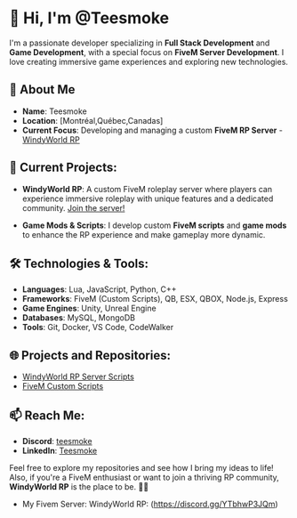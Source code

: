# 👋 Hi, I'm **@Teesmoke**

I'm a passionate developer specializing in **Full Stack Development** and **Game Development**, with a special focus on **FiveM Server Development**. I love creating immersive game experiences and exploring new technologies.

## 🌟 About Me
- **Name**: Teesmoke
- **Location**: [Montréal,Québec,Canadas]
- **Current Focus**: Developing and managing a custom **FiveM RP Server** - [WindyWorld RP](https://discord.gg/YTbhwP3JQm)

## 🚀 Current Projects:
- **WindyWorld RP**: A custom FiveM roleplay server where players can experience immersive roleplay with unique features and a dedicated community. [Join the server!](https://discord.gg/YTbhwP3JQm)

- **Game Mods & Scripts**: I develop custom **FiveM scripts** and **game mods** to enhance the RP experience and make gameplay more dynamic.

## 🛠️ Technologies & Tools:
- **Languages**: Lua, JavaScript, Python, C++
- **Frameworks**: FiveM (Custom Scripts), QB, ESX, QBOX, Node.js, Express
- **Game Engines**: Unity, Unreal Engine
- **Databases**: MySQL, MongoDB
- **Tools**: Git, Docker, VS Code, CodeWalker

## 🌐 Projects and Repositories:
- [WindyWorld RP Server Scripts](https://discord.gg/YTbhwP3JQm)
- [FiveM Custom Scripts](https://github.com/TeeSmoke-DEV?tab=repositories)

## 📫 Reach Me:
- **Discord**: [teesmoke](https://discord.com/users/teesmoke)  
- **LinkedIn**: [Teesmoke](https://www.linkedin.com/in/teesmoke) 

Feel free to explore my repositories and see how I bring my ideas to life! Also, if you're a FiveM enthusiast or want to join a thriving RP community, **WindyWorld RP** is the place to be. 🚗💨

- My Fivem Server: WindyWorld RP: (https://discord.gg/YTbhwP3JQm)




<!---
Teesmoke-jpg/Teesmoke-jpg is a ✨ special ✨ repository because its `README.md` (this file) appears on your GitHub profile.
You can click the Preview link to take a look at your changes.
--->
